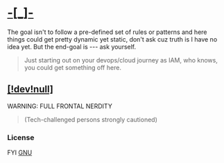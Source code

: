 # [-[_]-](https://github.com/philemonnwanne/-_-/edit/main/README.md)

The goal isn't to follow a pre-defined set of rules or patterns and here things could get pretty dynamic yet static, don't ask cuz truth is I have no idea yet. But the end-goal is --- ask yourself. 
> Just starting out on your devops/cloud journey as IAM, who knows, you could get something off here.

## [[!dev!null]](/dev/nul)
WARNING: FULL FRONTAL NERDITY

> (Tech-challenged persons strongly cautioned)

### License
FYI [GNU](https://github.com/philemonnwanne/-_-/blob/main/LICENSE)
